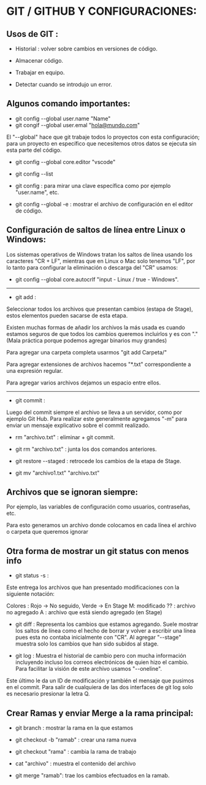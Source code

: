 # GIT / GITHUB Y CONFIGURACIONES:

## Usos de GIT :

- Historial : volver sobre cambios en versiones de código.

- Almacenar código.

- Trabajar en equipo.

- Detectar cuando se introdujo un error.

## Algunos comando importantes:

- git config --global user.name "Name"
- git congif --global user.emal "hola@mundo.com"

El "--global" hace que git trabaje todos lo proyectos con esta configuración; para un proyecto en específico que necesitemos otros datos se ejecuta sin esta parte del código.

- git config --global core.editor "vscode"

- git config --list

- git config <key> : para mirar una clave específica como por ejemplo "user.name", etc.

- git config --global -e : mostrar el archivo de configuración en el editor de código.

## Configuración de saltos de línea entre Linux o Windows:

Los sistemas operativos de Windows tratan los saltos de línea usando los caracteres "CR + LF", mientras que en Linux o Mac solo tenemos "LF", por lo tanto para configurar la eliminación o descarga del "CR" usamos:

- git config --global core.autocrlf "input - Linux / true - Windows".
_________________________________________

- git add : 

Seleccionar todos los archivos que presentan cambios (estapa de Stage), estos elementos pueden sacarse de esta etapa.

Existen muchas formas de añadir los archivos la más usada es cuando estamos seguros de que todos los cambios queremos incluirlos y es con "." (Mala práctica porque podemos agregar binarios muy grandes)

Para agregar una carpeta completa usarmos "git add Carpeta/"

Para agregar extensiones de archivos hacemos "*.txt" correspondiente a una expresión regular.

Para agregar varios archivos dejamos un espacio entre ellos.
____________________________________________

- git commit : 

Luego del commit siempre el archivo se lleva a un servidor, como por ejemplo Git Hub. Para realizar este generalmente agregamos "-m" para enviar un mensaje explicativo sobre el commit realizado.

- rm "archivo.txt" : eliminar + git commit.
- git rm "archivo.txt" : junta los dos comandos anteriores.

- git restore --staged <file> : retrocede los cambios de la etapa de Stage.

- git mv "archivo1.txt" "archivo.txt"

## Archivos que se ignoran siempre:

Por ejemplo, las variables de configuración como usuarios, contraseñas, etc.

Para esto generamos un archivo donde colocamos en cada línea el archivo o carpeta que queremos ignorar

## Otra forma de mostrar un git status con menos info

- git status -s : 

Este entrega los archivos que han presentado modificaciones con la siguiente notación:

Colores : Rojo -> No seguido, Verde -> En Stage
M: modificado 
?? : archivo no agregado
A : archivo que está siendo agregado (en Stage)

- git diff : Representa los cambios que estamos agregando. Suele mostrar los saltos de línea como el hecho de borrar y volver a escribir una línea pues esta no contaba inicialmente con "CR". Al agregar "--stage" muestra solo los cambios que han sido subidos al stage.

- git log : Muestra el historial de cambio pero con mucha información incluyendo incluso los correos electrónicos de quien hizo el cambio. Para facilitar la visión de este archivo usamos "--oneline".

Este último le da un ID de modificación y también el mensaje que pusimos en el commit. Para salir de cualquiera de las dos interfaces de git log solo es necesario presionar la letra Q.

## Crear Ramas y enviar Merge a la rama principal:

- git branch : mostrar la rama en la que estamos
- git checkout -b "ramab" : crear una rama nueva
- git checkout "rama" : cambia la rama de trabajo

- cat "archivo" : muestra el contenido del archivo

- git merge "ramab": trae los cambios efectuados en la ramab.